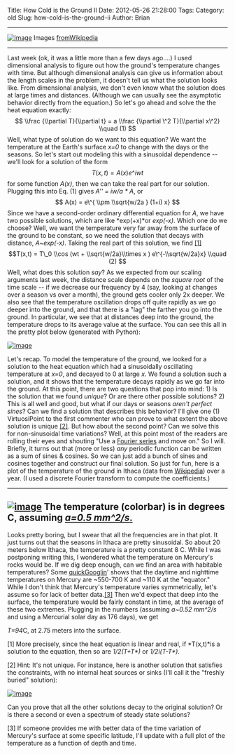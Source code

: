 Title: How Cold is the Ground II
Date: 2012-05-26 21:28:00
Tags: 
Category: old
Slug: how-cold-is-the-ground-ii
Author: Brian


  --------------------------------------------------------------------------------------------------------------------------------------------------------------------------------------------------------- -- --
  [![image](http://4.bp.blogspot.com/-NE8upI-YG1I/T8F4TvyfkyI/AAAAAAAAAA0/YmQ_KLlOseA/s200/mainImage.png)](http://4.bp.blogspot.com/-NE8upI-YG1I/T8F4TvyfkyI/AAAAAAAAAA0/YmQ_KLlOseA/s1600/mainImage.png)
  Images [from](http://en.wikipedia.org/wiki/File:Ithaca_Hemlock_Gorge.JPG)[Wikipedia](http://en.wikipedia.org/wiki/File:Mercury_in_color_-_Prockter07_centered.jpg)                                           
  --------------------------------------------------------------------------------------------------------------------------------------------------------------------------------------------------------- -- --

Last week (ok, it was a little more than a few days ago....) I used
dimensional analysis to figure out how the ground's temperature changes
with time. But although dimensional analysis can give us information
about the length scales in the problem, it doesn't tell us what the
solution looks like. From dimensional analysis, we don't even know what
the solution does at large times and distances. (Although we can usually
see the asymptotic behavior directly from the equation.) So let's go
ahead and solve the the heat equation exactly: $$ \\frac {\\partial
T}{\\partial t} = a \\frac {\\partial \^2 T}{\\partial x\^2} \\quad (1)
$$ Well, what type of solution do we want to this equation? We want the
temperature at the Earth's surface *x=0* to change with the days or the
seasons. So let's start out modeling this with a sinusoidal dependence
-- we'll look for a solution of the form $$ T(x,t) = A(x)e\^{i wt} $$
for some function *A(x)*, then we can take the real part for our
solution. Plugging this into Eq. (1) gives *A'' = iw/a \* A*, or $$ A(x)
= e\^{ \\pm \\sqrt{w/2a } (1+i) x} $$ Since we have a second-order
ordinary differential equation for *A*, we have two possible solutions,
which are like *exp(+x)*or *exp(-x)*. Which one do we choose? Well, we
want the temperature very far away from the surface of the ground to be
constant, so we need the solution that decays with distance,
*A\~exp(-x)*. Taking the real part of this solution, we find
[[1]](#footnote-1) $$T(x,t) = T\_0 \\cos (wt + \\sqrt{w/2a}\\times x )
e\^{-\\sqrt{w/2a}x} \\quad (2) $$ Well, what does this solution *say*?
As we expected from our scaling arguments last week, the distance scale
depends on the *square root* of the time scale -- if we decrease our
frequency by 4 (say, looking at changes over a season vs over a month),
the ground gets cooler only 2x deeper. We also see that the temperature
oscillation drops off quite rapidly as we go deeper into the ground, and
that there is a "lag" the farther you go into the ground. In particular,
we see that at distances deep into the ground, the temperature drops to
its average value at the surface. You can see this all in the pretty
plot below (generated with Python):

[![image](http://2.bp.blogspot.com/-sqMX0J6IxWE/T8FWTQUcMQI/AAAAAAAAAAM/_esX_l0VLjs/s400/SingleFrequency.png)](http://2.bp.blogspot.com/-sqMX0J6IxWE/T8FWTQUcMQI/AAAAAAAAAAM/_esX_l0VLjs/s1600/SingleFrequency.png)

Let's recap. To model the temperature of the ground, we looked for a
solution to the heat equation which had a sinusoidally oscillating
temperature at *x=0*, and decayed to 0 at large *x*. We found a solution
such a solution, and it shows that the temperature decays rapidly as we
go far into the ground. At this point, there are two questions that pop
into mind: 1) Is the solution that we found *unique*? Or are there other
possible solutions? 2) This is all well and good, but what if our days
or seasons *aren't perfect sines*? Can we find a solution that describes
this behavior? I'll give one (1) VirtuosiPoint to the first commenter
who can prove to what extent the above solution is unique
[[2]](#footnote-2). But how about the second point? Can we solve this
for non-sinusoidal time variations? Well, at this point most of the
readers are rolling their eyes and shouting "Use a [Fourier
series](http://en.wikipedia.org/wiki/Fourier_series) and move on." So I
will. Briefly, it turns out that (more or less) *any* periodic function
can be written as a sum of sines & cosines. So we can just add a bunch
of sines and cosines together and construct our final solution. So just
for fun, here is a plot of the temperature of the ground in Ithaca (data
from [Wikipedia](http://en.wikipedia.org/wiki/Ithaca,_New_York)) over a
year. (I used a discrete Fourier transform to compute the coefficients.)

  -----------------------------------------------------------------------------------------------------------------------------------------------------------------------------------------------------------
  [![image](http://4.bp.blogspot.com/-sYVDb4CwX9I/T8F4KNeQuqI/AAAAAAAAAAs/K12tb4CCrpc/s400/IthacaTemp.png)](http://4.bp.blogspot.com/-sYVDb4CwX9I/T8F4KNeQuqI/AAAAAAAAAAs/K12tb4CCrpc/s1600/IthacaTemp.png)
  The temperature (colorbar) is in degrees C, assuming [*a=0.5 mm\^2/s*.](http://thevirtuosi.blogspot.com/2012/05/how-cold-is-ground.html)
  -----------------------------------------------------------------------------------------------------------------------------------------------------------------------------------------------------------

[](http://2.bp.blogspot.com/-hNPxXpFwZag/T8F30BJbujI/AAAAAAAAAAk/v6Y4pzilvao/s1600/IthacaTemp.png)

Looks pretty boring, but I swear that all the frequencies are in that
plot. It just turns out that the seasons in Ithaca are pretty
sinusoidal. So about 20 meters below Ithaca, the temperature is a pretty
constant 8 C. While I was postponing writing this, I wondered what the
temperature on Mercury's rocks would be. If we dig deep enough, can we
find an area with habitable temperatures? Some
[quick](http://hypertextbook.com/facts/2000/OlesyaNisanov.shtml)[Googlin](http://en.wikipedia.org/wiki/Mercury_%28planet%29#Surface_conditions_and_.22atmosphere.22_.28exosphere.29)'
shows that the daytime and nighttime temperatures on Mercury are
\~550-700 K and \~110 K at the "equator." While I don't think that
Mercury's temperature varies symmetrically, let's assume so for lack of
better data.[[3]](#footnote-3) Then we'd expect that deep into the
surface, the temperature would be fairly constant in time, at the
average of these two extremes. Plugging in the numbers (assuming
*a\~0.52 mm\^2/s* and using a Mercurial solar day as 176 days), we get

*T=94*C, at 2.75 meters into the surface.

[1] More precisely, since the heat equation is linear and real, if
*T(x,t)*is a solution to the equation, then so are *1/2(T+T\*)* or
*1/2i(T-T\*).*

[2] Hint: It's not unique. For instance, here is another solution that
satisfies the constraints, with no internal heat sources or sinks (I'll
call it the "freshly buried" solution):

[![image](http://2.bp.blogspot.com/-KiwBKp4WarU/T8FdnaHDloI/AAAAAAAAAAY/naHre8kRVIQ/s320/buriedAlive.png)](http://2.bp.blogspot.com/-KiwBKp4WarU/T8FdnaHDloI/AAAAAAAAAAY/naHre8kRVIQ/s1600/buriedAlive.png)

Can you prove that all the other solutions decay to the original
solution? Or is there a second or even a spectrum of steady state
solutions?

[3] If someone provides me with better data of the time variation of
Mercury's surface at some specific latitude, I'll update with a full
plot of the temperature as a function of depth and time.

